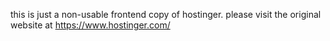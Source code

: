 this is just a non-usable frontend copy of hostinger.
please visit the original website at https://www.hostinger.com/
